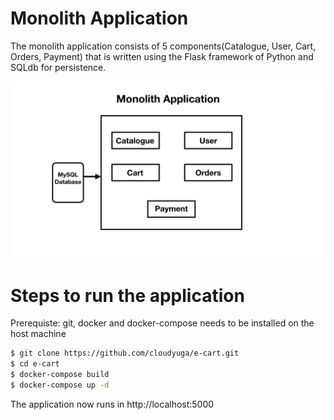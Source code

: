 # Monolith Application

The monolith application consists of 5 components(Catalogue, User, Cart, Orders, Payment) that is written using the Flask framework of Python and SQLdb for persistence.

![](images/Monolith.jpeg?raw=true)

# Steps to run the application
Prerequiste: git, docker and docker-compose needs to be installed on the host machine

```sh
$ git clone https://github.com/cloudyuga/e-cart.git
$ cd e-cart
$ docker-compose build
$ docker-compose up -d
```
The application now runs in http://localhost:5000
